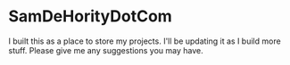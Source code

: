 # SamDeHorityDotCom
I built this as a place to store my projects. I'll be updating it as I build more stuff. Please give me any suggestions you may have. 

